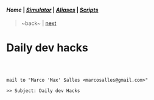 #### _Home_ | *[Simulator](simulator/01.md#daily-dev-hacks)* | *[Aliases](aliases/01.md#daily-dev-hacks)* | *[Scripts](scripts/01.md#daily-dev-hacks)*
> ~back~ | [next](simulator/01.md#daily-dev-hacks)
# Daily dev hacks

```shell



mail to "Marco 'Max' Salles <marcosalles@gmail.com>"

>> Subject: Daily dev Hacks



```
